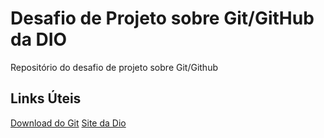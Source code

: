 #  Desafio de Projeto sobre Git/GitHub da DIO
Repositório do desafio de projeto sobre Git/Github

## Links Úteis
[Download do Git](https://git-scm.com/downloads)
[Site da Dio](https://www.dio.me/)
